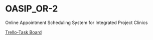 # OASIP_OR-2
Online Appointment Scheduling System for  Integrated Project Clinics

[Trello-Task Board](https://trello.com/b/TNOZwWOb)
